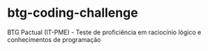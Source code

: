 # btg-coding-challenge
BTG Pactual (IT-PME) - Teste de proficiência em raciocínio lógico e conhecimentos de programação
